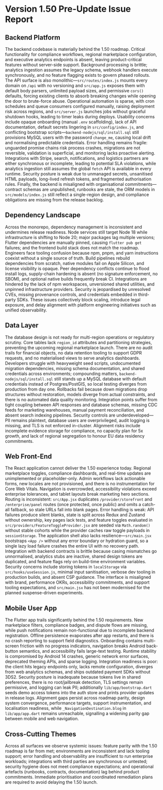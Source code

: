 # Version 1.50 Pre-Update Issue Report

## Backend Platform
The backend codebase is materially behind the 1.50 roadmap. Critical functionality for compliance workflows, regional marketplace configuration, and executive analytics endpoints is absent, leaving product-critical features without server-side support. Background processing is brittle; analytics ingestion assumes the legacy schema, webhook handlers execute synchronously, and no feature flagging exists to govern phased rollouts. The API surface is also monolithic—`src/routes/index.js` mounts every domain on `/api` with no versioning and `src/app.js` exposes them with default body parsers, unlimited payload sizes, and permissive `cors()` defaults, forcing existing clients to absorb breaking changes while opening the door to brute-force abuse. Operational automation is sparse, with cron schedules and queue consumers configured manually, raising deployment risk across regions, and `src/server.js` launches jobs without graceful shutdown hooks, leading to timer leaks during deploys. Usability concerns include opaque onboarding (manual `.env` scaffolding), lack of API documentation, default secrets lingering in `src/config/index.js`, and conflicting bootstrap scripts—`backend-nodejs/sql/install.sql` still provisions MySQL users with the password `change_me`, causing local drift and normalising predictable credentials. Error handling remains fragile: unguarded promise chains risk process crashes, migrations are not reversible, validation is superficial, and monitoring lacks proactive alerting. Integrations with Stripe, search, notifications, and logistics partners are either synchronous or incomplete, leading to potential SLA violations, while analytics ingestion still assumes the global `fetch` API is available in every runtime. Security posture is weak due to unmanaged secrets, unsanitised HTML payloads, long-lived refresh tokens, and fragmented authorisation rules. Finally, the backend is misaligned with organisational commitments—contract schemas are unpublished, runbooks are stale, the ORM models in `src/models/index.js` still reflect a single-region design, and compliance obligations are missing from the release backlog.

## Dependency Landscape
Across the monorepo, dependency management is inconsistent and undermines release readiness. Node services still target Node 18 while infrastructure is shifting to Node 20; major packages lag multiple versions; Flutter dependencies are manually pinned, causing `flutter pub get` failures; and the frontend build stack does not match the roadmap. Engineers face tooling confusion because npm, pnpm, and yarn instructions coexist without a single source of truth. Build pipelines rebuild dependencies from scratch, native modules fail on Apple Silicon, and license visibility is opaque. Peer dependency conflicts continue to flood install logs, supply-chain hardening is absent (no signature enforcement, no SBOM), and optional native builds frequently break CI. Integrations are hindered by the lack of npm workspaces, unversioned shared utilities, and unpinned infrastructure providers. Security is jeopardised by unresolved CVEs, missing provenance controls, and credentials embedded in third-party SDKs. These issues collectively block scaling, introduce legal exposure, and delay alignment with platform engineering initiatives such as unified observability.

## Data Layer
The database design is not ready for multi-region operations or regulatory scrutiny. Core tables lack `region_id` attributes and partitioning strategies, preventing the upcoming regional marketplace launch. There are no audit trails for financial objects, no data retention tooling to support GDPR requests, and no materialised views to serve analytics dashboards. Developers struggle with heavyweight seed scripts, undocumented migration dependencies, missing schema documentation, and shared credentials across environments; compounding matters, `backend-nodejs/sql/install.sql` still stands up a MySQL database with default credentials instead of Postgres/PostGIS, so local testing diverges from production from day one. Rollbacks fail because down migrations drop structures without restoration, models diverge from actual constraints, and there is no automated data quality monitoring. Integration points suffer from tight coupling between API responses and database schemas, missing CDC feeds for marketing warehouses, manual payment reconciliation, and absent search indexing pipelines. Security controls are underdeveloped—PII remains plaintext, database users are overprivileged, audit logging is missing, and TLS is not enforced in-cluster. Alignment risks include incomplete evidence storage for compliance, no capacity plan for 5x growth, and lack of regional segregation to honour EU data residency commitments.

## Web Front-End
The React application cannot deliver the 1.50 experience today. Regional marketplace toggles, compliance dashboards, and real-time updates are unimplemented or placeholder-only. Admin workflows lack actionable forms, new locales are not provisioned, and there is no instrumentation for Core Web Vitals. Navigation is overcrowded, accessibility violations exceed enterprise tolerances, and tablet layouts break marketing hero sections. Routing is inconsistent: `src/App.jsx` duplicates `/provider/storefront` and `/enterprise/panel` routes (once protected, once public) and omits a catch-all fallback, so stale URLs fall into blank pages. Error handling is weak: API failures produce silent blanks, state is split across Redux and Zustand without ownership, key pages lack tests, and feature toggles evaluated in `src/providers/FeatureToggleProvider.jsx` are seeded via `Math.random()` without stable cohorts while the provider caches raw toggle payloads in `sessionStorage`. The application shell also lacks resilience—`src/main.jsx` bootstraps `<App />` without any error boundary or hydration guard, so a single lazy load failure crashes the entire UI with no recovery path. Integration with backend contracts is brittle because casing mismatches go unnormalised, analytics stubs are inactive, shared design tokens are duplicated, and feature flags rely on build-time environment variables. Security concerns include storing tokens in `localStorage` via `src/hooks/useSession.js`, minimal input sanitisation, verbose dev tooling in production builds, and absent CSP guidance. The interface is misaligned with brand, performance OKRs, accessibility commitments, and support tooling expectations, and `src/main.jsx` has not been modernised for the planned suspense-driven experiments.

## Mobile User App
The Flutter app trails significantly behind the 1.50 requirements. New marketplace filters, compliance badges, and dispute flows are missing, while push notifications remain non-functional due to incomplete backend registration. Offline persistence evaporates after app restarts, and there is no crash reporting to support field diagnostics. Onboarding contains multi-screen friction with no progress indicators, navigation breaks Android back-button semantics, and accessibility fails large-text testing. Runtime stability is compromised by Android 14 crashes, generic network error surfaces, deprecated theming APIs, and sparse logging. Integration readiness is poor: the client hits legacy endpoints only, lacks remote configuration, diverges from web analytics schemas, and ships outdated payment SDKs without 3DS2. Security posture is inadequate because tokens live in shared preferences, there is no root/jailbreak detection, TLS settings remain permissive, and logging can leak PII; additionally `lib/app/bootstrap.dart` seeds demo access tokens into the auth store and prints provider updates in release logs. Alignment gaps persist across roadmap parity, design system convergence, performance targets, support instrumentation, and localisation readiness, while `_NavigationDestination.blog` in `lib/app/app.dart` remains unreachable, signalling a widening parity gap between mobile and web navigation.

## Cross-Cutting Themes
Across all surfaces we observe systemic issues: feature parity with the 1.50 roadmap is far from met; environments are inconsistent and lack tooling support; error handling and observability are insufficient to run enterprise workloads; integrations with third parties are synchronous or untested; security hygiene does not meet compliance expectations; and operational artefacts (runbooks, contracts, documentation) lag behind product commitments. Immediate prioritisation and coordinated remediation plans are required to avoid delaying the 1.50 launch.
